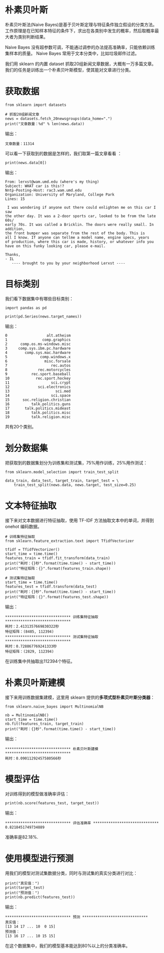 # 朴素贝叶斯

朴素贝叶斯法(Naive Bayes)是基于贝叶斯定理与特征条件独立假设的分类方法。
工作原理是在已知样本特征的条件下，求出在各类别中发生的概率，然后取概率最大者为类别判断结果。

Naive Bayes 没有超参数可调，不能通过调参的办法提高准确率，只能依赖训练集样本的质量。
Naive Bayes 常用于文本分类中，比如垃圾邮件过滤。

我们用 sklearn 的内置 dataset 抓取20组新闻文章数据，大概有一万多篇文章。
我们的任务是训练出一个朴素贝叶斯模型，使其能对文章进行分类。

# 获取数据
```
from sklearn import datasets

# 抓取20组新闻文章
news = datasets.fetch_20newsgroups(data_home=".")
print("文章数量：%d" % len(news.data))
```

输出：
```
文章数量：11314
```

可以看一下获取到的数据是怎样的，我们取第一篇文章看看 ：
```
print(news.data[0])
```
输出：
```
From: lerxst@wam.umd.edu (where's my thing)
Subject: WHAT car is this!?
Nntp-Posting-Host: rac3.wam.umd.edu
Organization: University of Maryland, College Park
Lines: 15

 I was wondering if anyone out there could enlighten me on this car I saw
the other day. It was a 2-door sports car, looked to be from the late 60s/
early 70s. It was called a Bricklin. The doors were really small. In addition,
the front bumper was separate from the rest of the body. This is 
all I know. If anyone can tellme a model name, engine specs, years
of production, where this car is made, history, or whatever info you
have on this funky looking car, please e-mail.

Thanks,
- IL
   ---- brought to you by your neighborhood Lerxst ----
```

# 目标类别 
我们看下数据集中有哪些目标类别：
```
import pandas as pd

print(pd.Series(news.target_names))
```

输出：
```
0                  alt.atheism
1                comp.graphics
2      comp.os.ms-windows.misc
3     comp.sys.ibm.pc.hardware
4        comp.sys.mac.hardware
5               comp.windows.x
6                 misc.forsale
7                    rec.autos
8              rec.motorcycles
9           rec.sport.baseball
10            rec.sport.hockey
11                   sci.crypt
12             sci.electronics
13                     sci.med
14                   sci.space
15      soc.religion.christian
16          talk.politics.guns
17       talk.politics.mideast
18          talk.politics.misc
19          talk.religion.misc
```

共有20个类别。

# 划分数据集
把获取到的数据集划分为训练集和测试集，75%用作训练，25%用作测试：
```
from sklearn.model_selection import train_test_split

data_train, data_test, target_train, target_test = \
    train_test_split(news.data, news.target, test_size=0.25)
```

# 文本特征抽取

接下来对文本数据进行特征抽取，使用 TF-IDF 方法抽取文本中的单词，并得到 onehot 编码数据。
```
# 训练集特征抽取
from sklearn.feature_extraction.text import TfidfVectorizer

tfidf = TfidfVectorizer()
start_time = time.time()
features_train = tfidf.fit_transform(data_train)
print("耗时：{}秒".format(time.time() - start_time))
print("特征矩阵：{}".format(features_train.shape))

# 测试集特征抽取
start_time = time.time()
features_test = tfidf.transform(data_test)
print("耗时：{}秒".format(time.time() - start_time))
print("特征矩阵：{}".format(features_test.shape))
```

输出：
```
****************************** 训练集特征抽取 ******************************
耗时：2.4131357669830322秒
特征矩阵：(8485, 112394)
****************************** 测试集特征抽取 ******************************
耗时：0.728867769241333秒
特征矩阵：(2829, 112394)
```

在训练集中共抽取出112394个特征。

# 朴素贝叶斯建模
接下来用训练数据集建模，这里用 sklearn 提供的**多项式型朴素贝叶斯分类器**：
```
from sklearn.naive_bayes import MultinomialNB

nb = MultinomialNB()
start_time = time.time()
nb.fit(features_train, target_train)
print("耗时：{}秒".format(time.time() - start_time))
```

输出：
```
****************************** 朴素贝叶斯建模 ******************************
耗时：0.09011292457580566秒
```

# 模型评估
对训练得到的模型做准确率评估：
```
print(nb.score(features_test, target_test))
```

输出：
```
****************************** 评估准确率 ******************************
0.8218451749734889
```

准确率是82.18%.

# 使用模型进行预测
用我们的模型对测试集数据分类，同时与测试集的真实分类进行对比：
```
print("真实值：")
print(target_test)
print("预测值：")
print(nb.predict(features_test))
```

输出：
```
****************************** 预测 ******************************
真实值：
[13 14 17 ... 10  0 15]
预测值：
[13 16 17 ... 10 15 15]
```

在这个数据集中，我们的模型基本能达到80%以上的分类准确率。